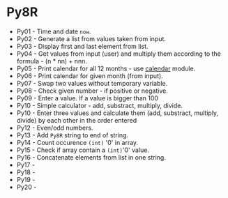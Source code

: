 # Py8R

- Py01 - Time and date ```now```.
- Py02 - Generate a list from values taken from input.
- Py03 - Display first and last element from list.
- Py04 - Get values from input (user) and multiply them according to the formula - (n * nn) + nnn.
- Py05 - Print calendar for all 12 months - use [calendar](https://docs.python.org/3.6/library/calendar.html#module-calendar) module.
- Py06 - Print calendar for given month (from input).
- Py07 - Swap two values without temporary variable.
- Py08 - Check given number - if positive or negative.
- Py09 - Enter a value. If a value is bigger than 100
- Py10 - Simple calculator - add, substract, multiply, divide.
- Py10 - Enter three values and calculate them (add, substract, multiply, divide) by each other in the order entered
- Py12 - Even/odd numbers.
- Py13 - Add ```Py8R``` string to end of string.
- Py14 - Count occurence ```(int)``` '0' in array.
- Py15 - Check if array contain a ```(int)```'0' value.
- Py16 - Concatenate elements from list in one string.
- Py17 - 
- Py18 - 
- Py19 - 
- Py20 - 

